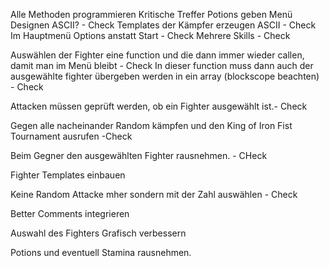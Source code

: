 Alle Methoden programmieren
Kritische Treffer
Potions geben
Menü Designen ASCII? - Check
Templates der Kämpfer erzeugen ASCII - Check
Im Hauptmenü Options anstatt Start - Check
Mehrere Skills - Check

Auswählen der Fighter eine function und die dann immer wieder callen, damit man im Menü bleibt - Check
In dieser function muss dann auch der ausgewählte fighter übergeben werden in ein array (blockscope beachten) - Check

Attacken müssen geprüft werden, ob ein Fighter ausgewählt ist.- Check

Gegen alle nacheinander Random kämpfen und den King of Iron Fist Tournament ausrufen -Check

Beim Gegner den ausgewählten Fighter rausnehmen. - CHeck

Fighter Templates einbauen

Keine Random Attacke mher sondern mit der Zahl auswählen - Check

Better Comments integrieren

Auswahl des Fighters Grafisch verbessern

Potions und eventuell Stamina rausnehmen.
